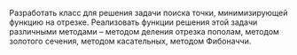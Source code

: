 Разработать класс для решения задачи поиска точки, минимизирующей функцию на отрезке. Реализовать функции решения этой задачи различными методами – методом деления отрезка пополам, методом золотого сечения, методом касательных, методом Фибоначчи.
